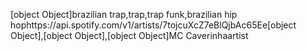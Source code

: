 [object Object]brazilian trap,trap,trap funk,brazilian hip hophttps://api.spotify.com/v1/artists/7tojcuXcZ7eBlQjbAc65Ee[object Object],[object Object],[object Object]MC Caverinhaartist